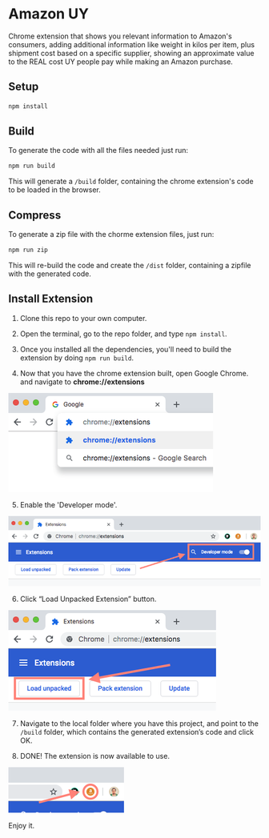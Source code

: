 
# Amazon UY

Chrome extension that shows you relevant information to Amazon's consumers, adding additional information like weight in kilos per item, plus shipment cost based on a specific supplier, showing an approximate value to the  REAL cost UY people pay while making an Amazon purchase.

## Setup

```sh
npm install
```

## Build
To generate the code with all the files needed just run:

```sh
npm run build
```

This will generate a `/build` folder, containing the chrome extension's code to be loaded in the browser.

## Compress
To generate a zip file with the chorme extension files, just run:

```sh
npm run zip
```

This will re-build the code and create the `/dist` folder, containing a zipfile with the generated code.

## Install Extension

1. Clone this repo to your own computer.

2. Open the terminal, go to the repo folder, and type `npm install`.

3. Once you installed all the dependencies, you'll need to build the extension by doing `npm run build`.

4. Now that you have the chrome extension built, open Google Chrome. and navigate to **chrome://extensions**

![Image of Navigate](app/images/readme1.png)

5. Enable the 'Developer mode'.

![Image of DeveloperMode](app/images/readme2.png)

6. Click “Load Unpacked Extension” button.

![Image of Load Unpacked](app/images/readme3.png)

7. Navigate to the local folder where you have this project, and point to the `/build` folder, which contains the generated extension’s code and click OK.

8. DONE! The extension is now available to use.

![Image of Done](app/images/readme4.png)

Enjoy it.
